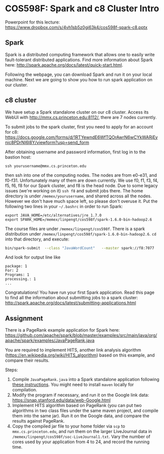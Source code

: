 
# COS598F: Spark and c8 Cluster Intro

Powerpoint for this lecture: https://www.dropbox.com/s/4vh1sb5z0gi63k4/cos598f-spark-c8.pptx

## Spark

Spark is a distributed computing framework that allows one to easily write fault-tolerant distributed applications. Find more information about Spark here: http://spark.apache.org/docs/latest/quick-start.html.

Following the webpage, you can download Spark and run it on your local machine. Next we are going to show you how to run spark application on our cluster.

## c8 cluster

We have setup a Spark standalone cluster on our c8 cluster. Access its WebUI with http://mmx.cs.princeton.edu:8112/, there are 7 nodes currently.

To submit jobs to the spark cluster, first you need to apply for an account for c8:
https://docs.google.com/forms/d/1RTYewndE6WfTQOrAwrN6wCYkWARjEynic8PDrNI6l8Y/viewform?usp=send_form

After obtaining username and password information, first log in to the bastion host: 
```
ssh yourusername@mmx.cs.princeton.edu
```

then ssh into one of the computing nodes. The nodes are from e0-e31, and f0-f31. Unfortunately many of them are down currently.
We use f0, f1, f3, f4, f5, f6, f8 for our Spark cluster, and f8 is the head node. Due to some legacy issues (we're working on it) `ssh f8` and submit jobs there. The home directory is under `/memex/yourusername`, and shared across all the nodes. However we don't have much space left, so please don't overuse it. Put the following two lines in your `~/.bashrc` in order to run Spark:

```
export JAVA_HOME=/etc/alternatives/jre_1.7.0
export SPARK_HOME=/memex/linpengt/cos598f/spark-1.6.0-bin-hadoop2.6
```

The course files are under `/memex/linpengt/cos598f`. There is a spark distribution under `/memex/linpengt/cos598f/spark-1.6.0-bin-hadoop2.6`. `cd` into that directory, and execute:

```bash
bin/spark-submit  --class "JavaWordCount"   --master spark://f8:7077  ../java_wordcount/target/wordcount-project-1.0.jar ~/cos598f/spark/README.md
```

And look for output line like
```
package: 1
For: 2
Programs: 1
processing.: 1
...
```
Congratulations! You have run your first Spark application. Read this page to find all the information about submitting jobs to a spark cluster: http://spark.apache.org/docs/latest/submitting-applications.html

## Assignment

There is a PageRank example application for Spark here: https://github.com/apache/spark/blob/master/examples/src/main/java/org/apache/spark/examples/JavaPageRank.java

You are required to implement HITS, another link analysis  algorithm (https://en.wikipedia.org/wiki/HITS_algorithm) based on this example, and compare their results.

Steps:

1. Compile `JavaPageRank.java` into a Spark standalone application following [these instructions](http://spark.apache.org/docs/latest/submitting-applications.html). You might need to install `maven` locally for compilation.
2. Modify the program if necessary, and run it on the Google link data: https://snap.stanford.edu/data/web-Google.html
3. Implement HITS algorithm based on PageRank (you can put two algorithms in two class files under the same maven project, and compile them into the same jar). Run it on the Google data, and compare the results against PageRank.
4. Copy the compiled jar file to your home folder via `scp` to `mmx.cs.princeton.edu`, and run them on the larger LiveJournal data in `/memex/linpengt/cos598f/soc-LiveJournal1.txt`. Vary the number of cores used by your application from 4 to 24, and record the running time.
